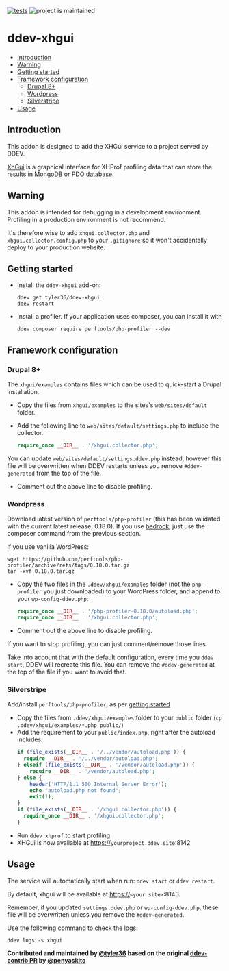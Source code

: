 [![tests](https://github.com/ddev/ddev-addon-template/actions/workflows/tests.yml/badge.svg)](https://github.com/ddev/ddev-addon-template/actions/workflows/tests.yml) ![project is maintained](https://img.shields.io/maintenance/yes/2024.svg)

# ddev-xhgui <!-- omit in toc -->

- [Introduction](#introduction)
- [Warning](#warning)
- [Getting started](#getting-started)
- [Framework configuration](#framework-configuration)
  - [Drupal 8+](#drupal-8)
  - [Wordpress](#wordpress)
  - [Silverstripe](#silverstripe)
- [Usage](#usage)

## Introduction

This addon is designed to add the XHGui service to a project served by DDEV.

[XhGui](https://github.com/perftools/xhgui) is a graphical interface for XHProf profiling data that can store the results in MongoDB or PDO database.

## Warning

This addon is intended for debugging in a development environment.
Profiling in a production environment is not recommend.

It's therefore wise to add `xhgui.collector.php` and `xhgui.collector.config.php` to your `.gitignore` so it won't accidentally deploy to your production website.

## Getting started

- Install the `ddev-xhgui` add-on:

  ```shell
  ddev get tyler36/ddev-xhgui
  ddev restart
  ```

- Install a profiler. If your application uses composer, you can install it with

   ```shell
   ddev composer require perftools/php-profiler --dev
   ```

## Framework configuration

### Drupal 8+

The `xhgui/examples` contains files which can be used to quick-start a Drupal installation.

- Copy the files from `xhgui/examples` to the sites's `web/sites/default` folder.

- Add the following line to `web/sites/default/settings.php` to include the collector.

   ```php
   require_once __DIR__ . '/xhgui.collector.php';
   ```

You can update `web/sites/default/settings.ddev.php` instead, however this file will be overwritten when DDEV restarts unless you remove `#ddev-generated` from the top of the file.

- Comment out the above line to disable profiling.

### Wordpress

Download latest version of `perftools/php-profiler` (this has been validated with the current latest release, 0.18.0).
If you use [bedrock](https://roots.io/bedrock/), just use the composer command from the previous section.

If you use vanilla WordPress:

   ```shell
   wget https://github.com/perftools/php-profiler/archive/refs/tags/0.18.0.tar.gz
   tar -xvf 0.18.0.tar.gz
   ```

- Copy the two files in the `.ddev/xhgui/examples` folder (not the `php-profiler` you just downloaded) to your WordPress folder, and append to your `wp-config-ddev.php`:

   ```php
   require_once __DIR__ . '/php-profiler-0.18.0/autoload.php';
   require_once __DIR__ . '/xhgui.collector.php';
   ```

- Comment out the above line to disable profiling.

If you want to stop profiling, you can just comment/remove those lines.

Take into account that with the default configuration, every time you `ddev start`, DDEV will recreate this file. You can remove the `#ddev-generated` at the top of the file if you want to avoid that.

### Silverstripe

Add/install `perftools/php-profiler`, as per [getting started](#getting-started)

- Copy the files from `.ddev/xhgui/examples` folder to your `public` folder (`cp .ddev/xhgui/examples/*.php public/`)
- Add the requirement to your `public/index.php`, right after the autoload includes:
  ```php
  if (file_exists(__DIR__ . '/../vendor/autoload.php')) {
    require __DIR__ . '/../vendor/autoload.php';
  } elseif (file_exists(__DIR__ . '/vendor/autoload.php')) {
      require __DIR__ . '/vendor/autoload.php';
  } else {
      header('HTTP/1.1 500 Internal Server Error');
      echo "autoload.php not found";
      exit(1);
  }
  if (file_exists(__DIR__ . '/xhgui.collector.php')) {
    require_once __DIR__ . '/xhgui.collector.php';
  }
  ```
- Run `ddev xhprof` to start profiling
- XHGui is now available at <https://>`yourproject.ddev.site`:8142

  
## Usage

The service will automatically start when run: `ddev start` or `ddev restart`.

By default, xhgui will be available at  <https://>`<your site>`:8143.

Remember, if you updated `settings.ddev.php` or `wp-config-ddev.php`, these file will be overwritten unless you remove the `#ddev-generated`.

Use the following command to check the logs:

   ```shell
   ddev logs -s xhgui
   ```

**Contributed and maintained by [@tyler36](https://github.com/tyler36) based on the original [ddev-contrib PR](https://github.com/ddev/ddev-contrib/pull/128) by [@penyaskito](https://github.com/penyaskito)**
